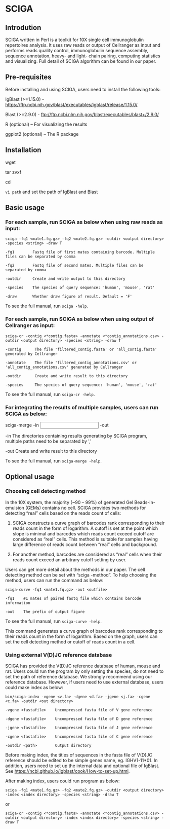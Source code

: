 # SCIGA

## Introdution

SCIGA written in Perl is a toolkit for 10X single cell immunoglobulin repertoires analysis. It uses raw reads or output of Cellranger as input and performs reads quality control, immunoglobulin sequence assembly, sequence annotation, heavy- and light- chain pairing, computing statistics and visualizing. Full detail of SCIGA algorithm can be found in our paper.  

## Pre-requisites

Before installing and using SCIGA, users need to install the following tools:

IgBlast (>=1.15.0) - https://ftp.ncbi.nih.gov/blast/executables/igblast/release/1.15.0/

Blast (>=2.9.0) - ftp://ftp.ncbi.nlm.nih.gov/blast/executables/blast+/2.9.0/

R (optional) – For visualizing the results

ggplot2 (optional) – The R package


## Installation

wget 

tar zvxf

cd 

`vi path` and set the path of IgBlast and Blast
  

## Basic usage

### For each sample, run SCIGA as below when using raw reads as input:
```
sciga -fq1 <mate1.fq.gz> -fq2 <mate2.fq.gz> -outdir <output directory> -species <string> -draw T
  
-fq1        Fastq file of first mates containing barcode. Multiple files can be separated by comma

-fq2        Fastq file of second mates. Multiple files can be separated by comma

-outdir     Create and write output to this directory

-species    The species of query sequence: 'human', 'mouse', 'rat'

-draw       Whether draw figure of result. Default = 'F'
```
To see the full manual, run `sciga -help`.

### For each sample, run SCIGA as below when using output of Cellranger as input:
```
sciga-cr -contig <*contig.fasta> -annotate <*contig_annotations.csv> -outdir <output directory> -species <string> -draw T
  
-contig      The file 'filtered_contig.fasta' or 'all_contig.fasta' generated by Cellranger

-annotate    The file 'filtered_contig_annotations.csv' or 'all_contig_annotations.csv' generated by Cellranger

-outdir      Create and write result to this directory

-species     The species of query sequence: 'human', 'mouse', 'rat'
```
To see the full manual, run `sciga-cr -help`.

### For integrating the results of multiple samples, users can run SCIGA as below:

sciga-merge -in <input directories> -out <output directory>
  
-in      The directories containing results generating by SCIGA program, multiple paths need to be separated by ','

-out     Create and write result to this directory

To see the full manual, run `sciga-merge -help`.

## Optional usage

### Choosing cell detecting method

In the 10X system, the majority (~90 – 99%) of generated Gel Beads-in-emulsion (GEMs) contains no cell. SCIGA provides two methods for detecting “real” cells based on the reads count of cells: 

1. SCIGA constructs a curve graph of barcodes rank corresponding to their reads count in the form of logarithm. A cutoff is set at the point which slope is minimal and barcodes which reads count exceed cutoff are considered as “real” cells. This method is suitable for samples having large difference of reads count between “real” cells and background. 

2. For another method, barcodes are considered as “real” cells when their reads count exceed an arbitrary cutoff setting by user. 

Users can get more detail about the methods in our paper. The cell detecting method can be set with “sciga -method”. To help choosing the method, users can run the command as below:
```
sciga-curve -fq1 <mate1.fq.gz> -out <outfile>

-fq1    #1 mates of paired fastq file which contains barcode information

-out    The prefix of output figure
 ``` 
To see the full manual, run `sciga-curve -help`.
 
This command generates a curve graph of barcodes rank corresponding to their reads count in the form of logarithm. Based on the graph, users can set the cell detecting method or cutoff of reads count in a cell.

### Using external V(D)JC reference database

SCIGA has provided the V(D)JC reference database of human, mouse and rat. Users could run the program by only setting the species, do not need to set the path of reference database. We strongly recommend using our reference database. However, if users need to use external database, users could make index as below:
```
bin/sciga-index -vgene <v.fa> -dgene <d.fa> -jgene <j.fa> -cgene <c.fa> -outdir <out directory>
  
-vgene <fastafile>    Uncompressed fasta file of V gene reference
  
-dgene <fastafile>    Uncompressed fasta file of D gene reference
  
-jgene <fastafile>    Uncompressed fasta file of J gene reference
  
-cgene <fastafile>    Uncompressed fasta file of C gene reference
  
-outdir <path>        Output directory
```
Before making index, the titles of sequences in the fasta file of V(D)JC reference should be edited to be simple genes name, eg. IGHV1-11*01. In addition, users need to set up the internal data and optional file of IgBlast. See https://ncbi.github.io/igblast/cook/How-to-set-up.html.

After making index, users could run program as below:
```
sciga -fq1 <mate1.fq.gz> -fq2 <mate2.fq.gz> -outdir <output directory> -index <index directory> -species <string> -draw T
```
or
```
sciga-cr -contig <*contig.fasta> -annotate <*contig_annotations.csv> -outdir <output directory> -index <index directory> -species <string> -draw T
```

